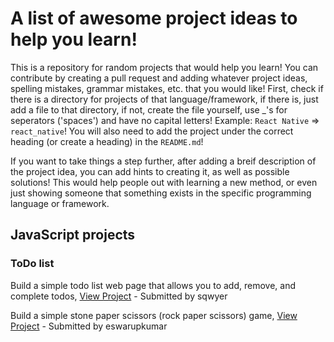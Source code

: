 # A list of awesome project ideas to help you learn!

This is a repository for random projects that would help you learn! You can contribute by creating a pull request and adding whatever project ideas, spelling mistakes, grammar mistakes, etc. that you would like! First, check if there is a directory for projects of that language/framework, if there is, just add a file to that directory, if not, create the file yourself, use \_'s for seperators ('spaces') and have no capital letters! Example: `React Native` => `react_native`! You will also need to add the project under the correct heading (or create a heading) in the `README.md`!

If you want to take things a step further, after adding a breif description of the project idea, you can add hints to creating it, as well as possible solutions! This would help people out with learning a new method, or even just showing someone that something exists in the specific programming language or framework.

## JavaScript projects

### ToDo list

Build a simple todo list web page that allows you to add, remove, and complete todos, [View Project](https://github.com/sqwyer/projects/blob/main/javascript/TODO_LIST.md) - Submitted by sqwyer

Build a simple stone paper scissors (rock paper scissors) game, [View Project](https://github.com/sqwyer/projects/blob/main/javascript/STONE_PAPER_SCISSORS.md) - Submitted by eswarupkumar
